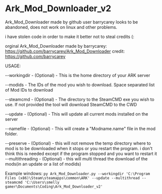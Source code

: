 # Ark_Mod_Downloader_v2
Ark_Mod_Downloader made by github user barrycarey looks to be abandoned, does not work on linux and other problems.

i have stolen code in order to make it better not to steal credits (:

orginal Ark_Mod_Downloader made by barrycarey: https://github.com/barrycarey/Ark_Mod_Downloader
credit: https://github.com/barrycarey


USAGE:

--workingdir - (Optional) - This is the home directory of your ARK server

--modids - The IDs of the mod you wish to download. Space separated list of Mod IDs to download

--steamcmd - (Optional) - The directory to the SteamCMD exe you wish to use. If not provided the tool will download SteamCMD to the CWD

--update - (Optional) - This will update all current mods installed on the server

--namefile - (Optional) - This will create a "Modname.name" file in the mod folder.

--preserve - (Optional) - this will not remove the temp directory where to mod is to be downloaded when it stops or you restart the                             program. i don't think this is needed except if the program stopped and you want to restart it
--multithreading - (Optional) - this will multi thread the download of the mods(in an update or a list of modids)

Example windows:
```py Ark_Mod_Downloader.py --workingdir 'C:\Program Files (x86)\Steam\steamapps\common\ARK' --update --multithread --steamcmd 'C:\Users\smelly gamer\Documents\Coding\Ark_Mod_Downloader_v2'```

